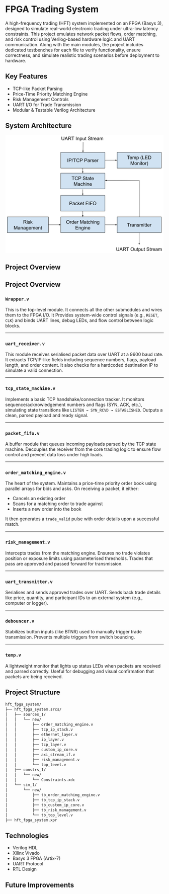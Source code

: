 # FPGA Trading System

A high-frequency trading (HFT) system implemented on an FPGA (Basys 3), designed to simulate real-world electronic trading under ultra-low latency constraints. This project emulates network packet flows, order matching, and risk control using Verilog-based hardware logic and UART communication. Along with the main modules, the project includes dedicated testbenches for each file to verify functionality, ensure correctness, and simulate realistic trading scenarios before deployment to hardware.


## Key Features

- TCP-like Packet Parsing
- Price-Time Priority Matching Engine
- Risk Management Controls
- UART I/O for Trade Transmission
- Modular & Testable Verilog Architecture

## System Architecture

<img src="./System_Architecture.png" alt="System Architecture" width="800"/>

## Project Overview

## Project Overview

### `Wrapper.v`
This is the top-level module. It connects all the other submodules and wires them to the FPGA I/O. It Provides system-wide control signals (e.g., `RESET`, `CLK`) and binds UART lines, debug LEDs, and flow control between logic blocks.

---

### `uart_receiver.v`
This module receives serialised packet data over UART at a 9600 baud rate. It extracts TCP/IP-like fields including sequence numbers, flags, payload length, and order content. It also checks for a hardcoded destination IP to simulate a valid connection.

---

### `tcp_state_machine.v`
Implements a basic TCP handshake/connection tracker. It monitors sequence/acknowledgement numbers and flags (SYN, ACK, etc.), simulating state transitions like `LISTEN → SYN_RCVD → ESTABLISHED`. Outputs a clean, parsed payload and ready signal.

---

### `packet_fifo.v`
A buffer module that queues incoming payloads parsed by the TCP state machine. Decouples the receiver from the core trading logic to ensure flow control and prevent data loss under high loads.

---

### `order_matching_engine.v`
The heart of the system. Maintains a price-time priority order book using parallel arrays for bids and asks. On receiving a packet, it either:
- Cancels an existing order
- Scans for a matching order to trade against
- Inserts a new order into the book

It then generates a `trade_valid` pulse with order details upon a successful match.

---

### `risk_management.v`
Intercepts trades from the matching engine. Ensures no trade violates position or exposure limits using parameterised thresholds. Trades that pass are approved and passed forward for transmission.

---

### `uart_transmitter.v`
Serialises and sends approved trades over UART. Sends back trade details like price, quantity, and participant IDs to an external system (e.g., computer or logger).

---

### `debouncer.v`
Stabilizes button inputs (like BTNR) used to manually trigger trade transmission. Prevents multiple triggers from switch bouncing.

---

### `temp.v`
A lightweight monitor that lights up status LEDs when packets are received and parsed correctly. Useful for debugging and visual confirmation that packets are being received.

## Project Structure

```text
hft_fpga_system/
├── hft_fpga_system.srcs/
│   ├── sources_1/
│   │   └── new/
│   │       ├── order_matching_engine.v
│   │       ├── tcp_ip_stack.v
│   │       ├── ethernet_layer.v
│   │       ├── ip_layer.v
│   │       ├── tcp_layer.v
│   │       ├── custom_ip_core.v
│   │       ├── axi_stream_if.v
│   │       ├── risk_management.v
│   │       └── top_level.v
│   ├── constrs_1/
│   │   └── new/
│   │       └── Constraints.xdc
│   └── sim_1/
│       └── new/
│           ├── tb_order_matching_engine.v
│           ├── tb_tcp_ip_stack.v
│           ├── tb_custom_ip_core.v
│           ├── tb_risk_management.v
│           └── tb_top_level.v
├── hft_fpga_system.xpr
```
## Technologies

- Verilog HDL
- Xilinx Vivado
- Basys 3 FPGA (Artix-7)
- UART Protocol
- RTL Design

## Future Improvements




